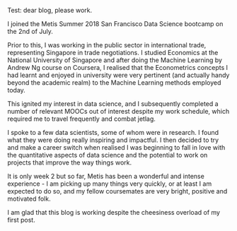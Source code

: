 Test: dear blog, please work.

I joined the Metis Summer 2018 San Francisco Data Science bootcamp on the 2nd of July.

Prior to this, I was working in the public sector in international trade, representing Singapore in trade negotiations. I studied Economics at the National University of Singapore and after doing the Machine Learning by Andrew Ng course on Coursera, I realised that the Econometrics concepts I had learnt and enjoyed in university were very pertinent (and actually handy beyond the academic realm) to the Machine Learning methods employed today.

This ignited my interest in data science, and I subsequently completed a number of relevant MOOCs out of interest despite my work schedule, which required me to travel frequently and combat jetlag. 

I spoke to a few data scientists, some of whom were in research. I found what they were doing really inspiring and impactful. I then decided to try and make a career switch when realised I was beginning to fall in love with the quantitative aspects of data science and the potential to work on projects that improve the way things work.

It is only week 2 but so far, Metis has been a wonderful and intense experience - I am picking up many things very quickly, or at least I am expected to do so, and my fellow coursemates are very bright, positive and motivated folk.

I am glad that this blog is working despite the cheesiness overload of my first post.
